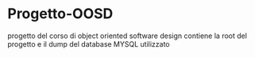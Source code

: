 # Progetto-OOSD
progetto del corso di object oriented software design
contiene la root del progetto e il dump del database MYSQL utilizzato

